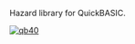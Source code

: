 Hazard library for QuickBASIC.


[![qb40](https://i.imgur.com/xAWLn0I.jpg)](https://qb40.github.io)
